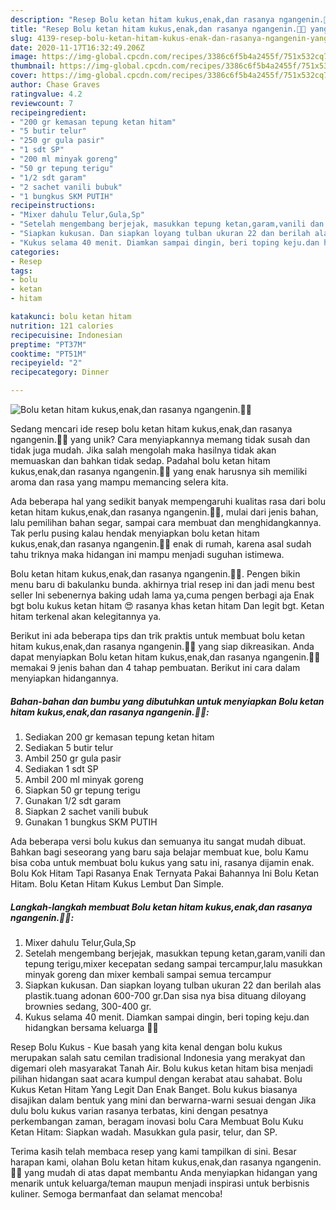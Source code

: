 ```yaml
---
description: "Resep Bolu ketan hitam kukus,enak,dan rasanya ngangenin.🥰😁 yang Enak Banget"
title: "Resep Bolu ketan hitam kukus,enak,dan rasanya ngangenin.🥰😁 yang Enak Banget"
slug: 4139-resep-bolu-ketan-hitam-kukus-enak-dan-rasanya-ngangenin-yang-enak-banget
date: 2020-11-17T16:32:49.206Z
image: https://img-global.cpcdn.com/recipes/3386c6f5b4a2455f/751x532cq70/bolu-ketan-hitam-kukusenakdan-rasanya-ngangenin🥰😁-foto-resep-utama.jpg
thumbnail: https://img-global.cpcdn.com/recipes/3386c6f5b4a2455f/751x532cq70/bolu-ketan-hitam-kukusenakdan-rasanya-ngangenin🥰😁-foto-resep-utama.jpg
cover: https://img-global.cpcdn.com/recipes/3386c6f5b4a2455f/751x532cq70/bolu-ketan-hitam-kukusenakdan-rasanya-ngangenin🥰😁-foto-resep-utama.jpg
author: Chase Graves
ratingvalue: 4.2
reviewcount: 7
recipeingredient:
- "200 gr kemasan tepung ketan hitam"
- "5 butir telur"
- "250 gr gula pasir"
- "1 sdt SP"
- "200 ml minyak goreng"
- "50 gr tepung terigu"
- "1/2 sdt garam"
- "2 sachet vanili bubuk"
- "1 bungkus SKM PUTIH"
recipeinstructions:
- "Mixer dahulu Telur,Gula,Sp"
- "Setelah mengembang berjejak, masukkan tepung ketan,garam,vanili dan tepung terigu,mixer kecepatan sedang sampai tercampur,lalu masukkan minyak goreng dan mixer kembali sampai semua tercampur"
- "Siapkan kukusan. Dan siapkan loyang tulban ukuran 22 dan berilah alas plastik.tuang adonan 600-700 gr.Dan sisa nya bisa dituang diloyang brownies sedang, 300-400 gr."
- "Kukus selama 40 menit. Diamkan sampai dingin, beri toping keju.dan hidangkan bersama keluarga 🥰🥰"
categories:
- Resep
tags:
- bolu
- ketan
- hitam

katakunci: bolu ketan hitam 
nutrition: 121 calories
recipecuisine: Indonesian
preptime: "PT37M"
cooktime: "PT51M"
recipeyield: "2"
recipecategory: Dinner

---
```



![Bolu ketan hitam kukus,enak,dan rasanya ngangenin.🥰😁](https://img-global.cpcdn.com/recipes/3386c6f5b4a2455f/751x532cq70/bolu-ketan-hitam-kukusenakdan-rasanya-ngangenin🥰😁-foto-resep-utama.jpg)

Sedang mencari ide resep bolu ketan hitam kukus,enak,dan rasanya ngangenin.🥰😁 yang unik? Cara menyiapkannya memang tidak susah dan tidak juga mudah. Jika salah mengolah maka hasilnya tidak akan memuaskan dan bahkan tidak sedap. Padahal bolu ketan hitam kukus,enak,dan rasanya ngangenin.🥰😁 yang enak harusnya sih memiliki aroma dan rasa yang mampu memancing selera kita.

Ada beberapa hal yang sedikit banyak mempengaruhi kualitas rasa dari bolu ketan hitam kukus,enak,dan rasanya ngangenin.🥰😁, mulai dari jenis bahan, lalu pemilihan bahan segar, sampai cara membuat dan menghidangkannya. Tak perlu pusing kalau hendak menyiapkan bolu ketan hitam kukus,enak,dan rasanya ngangenin.🥰😁 enak di rumah, karena asal sudah tahu triknya maka hidangan ini mampu menjadi suguhan istimewa.

Bolu ketan hitam kukus,enak,dan rasanya ngangenin.🥰😁. Pengen bikin menu baru di bakulanku bunda. akhirnya trial resep ini dan jadi menu best seller Ini sebenernya baking udah lama ya,cuma pengen berbagi aja Enak bgt bolu kukus ketan hitam 😍 rasanya khas ketan hitam Dan legit bgt. Ketan hitam terkenal akan kelegitannya ya.


Berikut ini ada beberapa tips dan trik praktis untuk membuat bolu ketan hitam kukus,enak,dan rasanya ngangenin.🥰😁 yang siap dikreasikan. Anda dapat menyiapkan Bolu ketan hitam kukus,enak,dan rasanya ngangenin.🥰😁 memakai 9 jenis bahan dan 4 tahap pembuatan. Berikut ini cara dalam menyiapkan hidangannya.

<!--inarticleads1-->

##### Bahan-bahan dan bumbu yang dibutuhkan untuk menyiapkan Bolu ketan hitam kukus,enak,dan rasanya ngangenin.🥰😁:

1. Sediakan 200 gr kemasan tepung ketan hitam
1. Sediakan 5 butir telur
1. Ambil 250 gr gula pasir
1. Sediakan 1 sdt SP
1. Ambil 200 ml minyak goreng
1. Siapkan 50 gr tepung terigu
1. Gunakan 1/2 sdt garam
1. Siapkan 2 sachet vanili bubuk
1. Gunakan 1 bungkus SKM PUTIH


Ada beberapa versi bolu kukus dan semuanya itu sangat mudah dibuat. Bahkan bagi seseorang yang baru saja belajar membuat kue, bolu Kamu bisa coba untuk membuat bolu kukus yang satu ini, rasanya dijamin enak. Bolu Kok Hitam Tapi Rasanya Enak Ternyata Pakai Bahannya Ini Bolu Ketan Hitam. Bolu Ketan Hitam Kukus Lembut Dan Simple. 

<!--inarticleads2-->

##### Langkah-langkah membuat Bolu ketan hitam kukus,enak,dan rasanya ngangenin.🥰😁:

1. Mixer dahulu Telur,Gula,Sp
1. Setelah mengembang berjejak, masukkan tepung ketan,garam,vanili dan tepung terigu,mixer kecepatan sedang sampai tercampur,lalu masukkan minyak goreng dan mixer kembali sampai semua tercampur
1. Siapkan kukusan. Dan siapkan loyang tulban ukuran 22 dan berilah alas plastik.tuang adonan 600-700 gr.Dan sisa nya bisa dituang diloyang brownies sedang, 300-400 gr.
1. Kukus selama 40 menit. Diamkan sampai dingin, beri toping keju.dan hidangkan bersama keluarga 🥰🥰


Resep Bolu Kukus - Kue basah yang kita kenal dengan bolu kukus merupakan salah satu cemilan tradisional Indonesia yang merakyat dan digemari oleh masyarakat Tanah Air. Bolu kukus ketan hitam bisa menjadi pilihan hidangan saat acara kumpul dengan kerabat atau sahabat. Bolu Kukus Ketan Hitam Yang Legit Dan Enak Banget. Bolu kukus biasanya disajikan dalam bentuk yang mini dan berwarna-warni sesuai dengan Jika dulu bolu kukus varian rasanya terbatas, kini dengan pesatnya perkembangan zaman, beragam inovasi bolu Cara Membuat Bolu Kuku Ketan Hitam: Siapkan wadah. Masukkan gula pasir, telur, dan SP. 

Terima kasih telah membaca resep yang kami tampilkan di sini. Besar harapan kami, olahan Bolu ketan hitam kukus,enak,dan rasanya ngangenin.🥰😁 yang mudah di atas dapat membantu Anda menyiapkan hidangan yang menarik untuk keluarga/teman maupun menjadi inspirasi untuk berbisnis kuliner. Semoga bermanfaat dan selamat mencoba!
